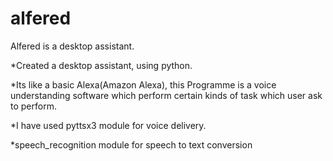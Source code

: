 # alfered
Alfered is a desktop assistant.

*Created a desktop assistant, using python.

*Its like a basic Alexa(Amazon Alexa), this Programme is a voice understanding software which perform certain kinds of task which user ask to perform.

*I have used pyttsx3 module for voice delivery.

*speech_recognition module for speech to text conversion
